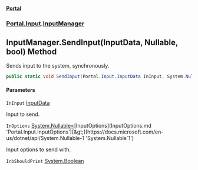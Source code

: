 #### [Portal](index.md 'index')
### [Portal.Input](Portal.Input.md 'Portal.Input').[InputManager](InputManager.md 'Portal.Input.InputManager')

## InputManager.SendInput(InputData, Nullable<InputOptions>, bool) Method

Sends input to the system, synchronously.

```csharp
public static void SendInput(Portal.Input.InputData InInput, System.Nullable<Portal.Input.InputOptions> InOptions=null, bool InbShouldPrint=true);
```
#### Parameters

<a name='Portal.Input.InputManager.SendInput(Portal.Input.InputData,System.Nullable_Portal.Input.InputOptions_,bool).InInput'></a>

`InInput` [InputData](InputData.md 'Portal.Input.InputData')

Input to send.

<a name='Portal.Input.InputManager.SendInput(Portal.Input.InputData,System.Nullable_Portal.Input.InputOptions_,bool).InOptions'></a>

`InOptions` [System.Nullable&lt;](https://docs.microsoft.com/en-us/dotnet/api/System.Nullable-1 'System.Nullable`1')[InputOptions](InputOptions.md 'Portal.Input.InputOptions')[&gt;](https://docs.microsoft.com/en-us/dotnet/api/System.Nullable-1 'System.Nullable`1')

Input options to send with.

<a name='Portal.Input.InputManager.SendInput(Portal.Input.InputData,System.Nullable_Portal.Input.InputOptions_,bool).InbShouldPrint'></a>

`InbShouldPrint` [System.Boolean](https://docs.microsoft.com/en-us/dotnet/api/System.Boolean 'System.Boolean')